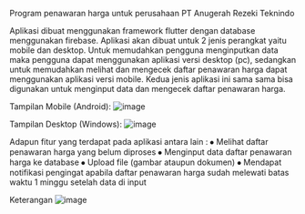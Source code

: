 Program penawaran harga untuk perusahaan PT Anugerah Rezeki Teknindo

Aplikasi dibuat menggunakan framework flutter dengan database menggunakan firebase. Aplikasi akan dibuat untuk 2 jenis perangkat yaitu mobile dan desktop. Untuk memudahkan pengguna menginputkan data maka pengguna dapat menggunakan aplikasi versi desktop (pc), sedangkan untuk memudahkan melihat dan mengecek daftar penawaran harga dapat menggunakan aplikasi versi mobile. Kedua jenis aplikasi ini sama sama bisa digunakan untuk menginput data dan mengecek daftar penawaran harga.

Tampilan Mobile (Android):
![image](https://github.com/irfanvarren/art/assets/48541830/8501ff81-3b29-4b1a-9892-b06be760fc53)

Tampilan Desktop (Windows):
![image](https://github.com/irfanvarren/art/assets/48541830/9029c018-420a-483e-96a6-7d179acd5d00)


Adapun fitur yang terdapat pada aplikasi antara lain :
⦁	Melihat daftar penawaran harga yang belum diproses
⦁	Menginput data daftar penawaran harga ke database
⦁	Upload file (gambar ataupun dokumen) 
⦁	Mendapat notifikasi pengingat apabila daftar penawaran harga sudah melewati batas waktu 1 minggu setelah data di input

Keterangan
![image](https://github.com/irfanvarren/art/assets/48541830/cf627c51-b602-45ab-b55a-acd91c60fe9d)
